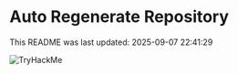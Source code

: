 # Auto Regenerate Repository

This README was last updated: 2025-09-07 22:41:29

 ![TryHackMe](https://tryhackme.com/badge/533634)
